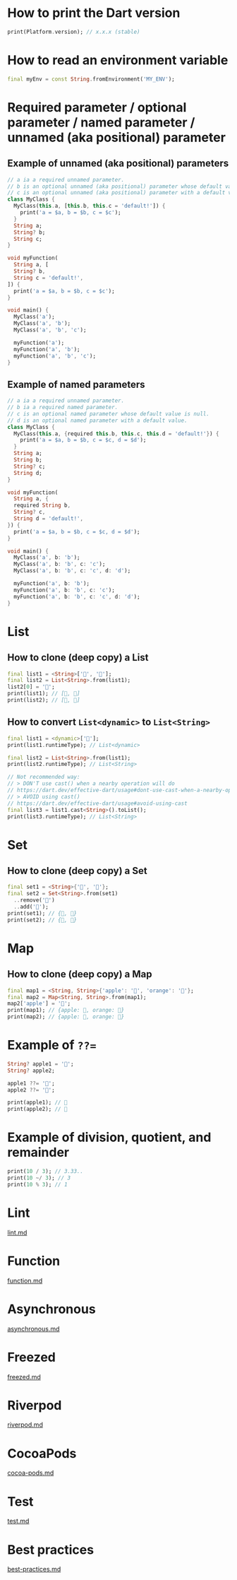 # How to print the Dart version
```dart
print(Platform.version); // x.x.x (stable)
```

# How to read an environment variable
```dart
final myEnv = const String.fromEnvironment('MY_ENV');
```

# Required parameter / optional parameter / named parameter / unnamed (aka positional) parameter
## Example of unnamed (aka positional) parameters
```dart
// a ia a required unnamed parameter.
// b is an optional unnamed (aka positional) parameter whose default value is null.
// c is an optional unnamed (aka positional) parameter with a default value.
class MyClass {
  MyClass(this.a, [this.b, this.c = 'default!']) {
    print('a = $a, b = $b, c = $c');
  }
  String a;
  String? b;
  String c;
}

void myFunction(
  String a, [
  String? b,
  String c = 'default!',
]) {
  print('a = $a, b = $b, c = $c');
}

void main() {
  MyClass('a');
  MyClass('a', 'b');
  MyClass('a', 'b', 'c');

  myFunction('a');
  myFunction('a', 'b');
  myFunction('a', 'b', 'c');
}
```

## Example of named parameters
```dart
// a ia a required unnamed parameter.
// b ia a required named parameter.
// c is an optional named parameter whose default value is null.
// d is an optional named parameter with a default value.
class MyClass {
  MyClass(this.a, {required this.b, this.c, this.d = 'default!'}) {
    print('a = $a, b = $b, c = $c, d = $d');
  }
  String a;
  String b;
  String? c;
  String d;
}

void myFunction(
  String a, {
  required String b,
  String? c,
  String d = 'default!',
}) {
  print('a = $a, b = $b, c = $c, d = $d');
}

void main() {
  MyClass('a', b: 'b');
  MyClass('a', b: 'b', c: 'c');
  MyClass('a', b: 'b', c: 'c', d: 'd');

  myFunction('a', b: 'b');
  myFunction('a', b: 'b', c: 'c');
  myFunction('a', b: 'b', c: 'c', d: 'd');
}
```

# List
## How to clone (deep copy) a List
```dart
final list1 = <String>['🍎', '🍊'];
final list2 = List<String>.from(list1);
list2[0] = '🍏';
print(list1); // [🍎, 🍊]
print(list2); // [🍏, 🍊]
```

## How to convert `List<dynamic>` to `List<String>`
```dart
final list1 = <dynamic>['🍎'];
print(list1.runtimeType); // List<dynamic>

final list2 = List<String>.from(list1);
print(list2.runtimeType); // List<String>

// Not recommended way:
// > DON'T use cast() when a nearby operation will do
// https://dart.dev/effective-dart/usage#dont-use-cast-when-a-nearby-operation-will-do
// > AVOID using cast()
// https://dart.dev/effective-dart/usage#avoid-using-cast
final list3 = list1.cast<String>().toList();
print(list3.runtimeType); // List<String>
```

# Set
## How to clone (deep copy) a Set
```dart
final set1 = <String>{'🍎', '🍊'};
final set2 = Set<String>.from(set1)
  ..remove('🍎')
  ..add('🍏');
print(set1); // {🍎, 🍊}
print(set2); // {🍊, 🍏}
```

# Map
## How to clone (deep copy) a Map
```dart
final map1 = <String, String>{'apple': '🍎', 'orange': '🍊'};
final map2 = Map<String, String>.from(map1);
map2['apple'] = '🍏';
print(map1); // {apple: 🍎, orange: 🍊}
print(map2); // {apple: 🍏, orange: 🍊}
```

# Example of `??=`
```dart
String? apple1 = '🍎';
String? apple2;

apple1 ??= '🍏';
apple2 ??= '🍏';

print(apple1); // 🍎
print(apple2); // 🍏
```

# Example of division, quotient, and remainder
```dart
print(10 / 3); // 3.33..
print(10 ~/ 3); // 3
print(10 % 3); // 1
```

# Lint
[lint.md](markdown/lint.md)

# Function
[function.md](markdown/function.md)

# Asynchronous
[asynchronous.md](markdown/asynchronous.md)

# Freezed
[freezed.md](markdown/freezed.md)

# Riverpod
[riverpod.md](markdown/riverpod.md)

# CocoaPods
[cocoa-pods.md](markdown/cocoa-pods.md)

# Test
[test.md](markdown/test.md)

# Best practices
[best-practices.md](markdown/best-practices.md)
